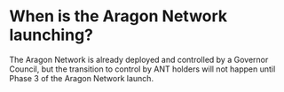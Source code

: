 # When is the Aragon Network launching?

The Aragon Network is already deployed and controlled by a Governor Council, but the transition to control by ANT holders will not happen until Phase 3 of the Aragon Network launch.
